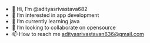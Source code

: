- 👋 Hi, I’m @adityasrivastava682
- 👀 I’m interested in app development
- 🌱 I’m currently learning java
- 💞️ I’m looking to collaborate on opensource 
- 📫 How to reach me adityasrivastavan636@gmail.com

<!---
adityasrivastava682/adityasrivastava682 is a ✨ special ✨ repository because its `README.md` (this file) appears on your GitHub profile.
You can click the Preview link to take a look at your changes.
--->
